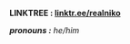 <p><strong>LINKTREE : <a href="https://linktr.ee/realniko">linktr.ee/realniko</a></strong></p>
<p><strong><em>pronouns :</em></strong><em> he/him</em></p>
<p><strong><img src="https://github-readme-stats.vercel.app/api?username=NikoNiyazi&show_icons=true&theme=tokyonight" alt="" /></strong><strong>
